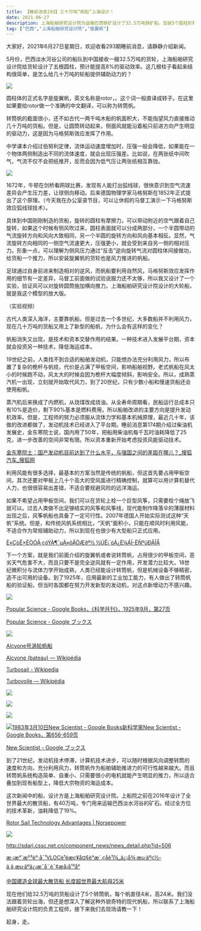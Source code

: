 ```yaml
---
title: 【睡前消息293】三十万吨“帆船”上海设计！
date: 2021-06-27
description: 上海船舶研究设计院为运输巴西铁矿设计了32.5万吨铁矿船，加装5个圆柱形转筒帆。
tag: ["巴西","上海船舶研究设计院","旋翼帆"]
---
```


大家好，2021年6月27日星期日，欢迎收看293期睡前消息，请静静介绍新闻。

5月份，巴西淡水河谷公司的船队到中国接收一艘32.5万吨的货轮，上海船舶研究设计院给货轮设计了五根圆柱，预计能提高8%的驱动效率。这几根柱子看起来结构很简单，是怎么给几十万吨的轮船提供辅助动力的？

![](/images/btnews/btnews/0201_0300/0293/image1.webp)

圆柱体的正式名字是旋翼帆，英文名称是rotor，。这个词一般直译成转子。在这里如果要给rotor做一个准确的中文翻译，可以称为转筒帆。

转筒帆的截面很小，还不如古代一两千吨木船的帆面积大，不能指望风力直接推动几十万吨的货船。但是，让圆筒转动起来，侧面风就能沿着船只前进方向产生明显的驱动力，这是因为马格努斯效应发挥了作用。

中学课本介绍过伯努利定律，流体运动速度增加时，压强一般会降低，如果能在一个物体两侧制造出不同的流体速度，就会出现压强差。比如说，在两张纸中间吹气，气流不仅不会把纸推开，反而会因为低气压让两张纸相互靠拢。

![](/images/btnews/btnews/0201_0300/0293/image2.webp)

1672年，牛顿在剑桥看网球比赛，发现有人能打出弧线球，很快意识到空气流速差异会产生压力差，让球侧向移动。后来德国物理学家马格努斯在1852年正式提出了这个原理。（今天我在办公室录节目，可以让休假的马督工演示一下马格努斯效应弧线球技术）。

具体到中国刚刚制造的货船，旋转的圆柱有摩擦力，可以带动附近的空气跟着自己旋转，如果这个时候有侧风吹过来，圆柱表面就可以分成两部分，一个半圆带动的气流旋转方向和风向大致相同，另一个半圆的旋转方向和风向基本相反。显然，气流旋转方向相同的一侧空气流速更大，压强更小，就会受到来自另一侧的相对压力。形象一点，可以理解为侧风压力通过“反击”逆向旋转气流对圆柱体间接做功，给货船一个推力，所以安装旋翼帆的货轮也是风力推进的帆船。

足球通过自身前进来制造相对的逆风，而帆船要利用自然风，马格努斯效应发挥作用的细节有一定差异，马督工前面做的试验说服力还不太够，所以我又设计了一个实验，验证风可以对旋转圆筒施加横向推力。上海船舶研究设计院设计的大轮船，就是我这个模型的放大版。

（实验视频）

古代人类深入海洋，主要靠帆船，但是过去一个多世纪，大多数船并不利用风力，现在几十万吨的货船又用上了新型的船帆，为什么会有这样的变化？

帆船消失又出现，是技术和资本交替作用的结果。一种技术进入发展平台期，资本就会投资另一种技术，降低海运成本。

19世纪之前，人类找不到合适的船舶发动机，只能想办法充分利用风力，所以布置了复杂的桅杆与帆缆，代价是占满了甲板空间，影响船舶视野。老式帆船在风太小的时候跑不动，风太大的时候会因为桅杆大幅度倾斜，影响安全。所以，成熟蒸汽机一出现，立刻就开始取代风力，到了20世纪，只有少数小船和慢速货船还会使用船帆。

蒸汽机后来换成了内燃机，从烧煤改成烧油。从全寿命周期看，民船运行总成本只有10%是造价，剩下90%基本是燃料费用，所以船舶改进的主要方向是提升发动机效率。但是，工程师的努力必须服从流体力学和基本机械原理，最近几十年，该做的改进都做了，发动机技术已经进入了平台期。睡前消息第174期介绍过柴油机发展史，金东寒院士说，国内用了50年，把船用柴油机每千瓦时油耗降低了25克，进一步改善的空间非常有限。所以资本重新开始考虑投资风能驱动技术。

[金东寒院士：​国产发动机目前达到了什么水平，与强国之间的差距在哪儿​？\_搜狐汽车_搜狐网](https://www.sohu.com/a/354473160_203321)

利用风能有很多选择，最基本的方案当然是传统的帆船，但这首先要占用甲板空间，其次还要对甲板上几十个高大的受风面进行精确控制，就算可以用计算机替代人力，也很很容易出差错，不适合要规避风险的远洋海运。

如果不希望占用甲板空间，我们可以在货轮上栓一个巨型风筝，只需要栓个绳放飞就可以。过去人类做不出足够结实的风筝和风筝线，现代能制作降落伞的薄膜材料出现之后，风筝帆船也具备了一定可行性。2007年德国人开始实际测试这种“天帆”系统。但是，和传统风帆系统相比，“天帆”面积小，只能在顺风时利用风能，不适合作为常规辅助动力，所以到现在也很少有大型船只正式应用。

[È«ÇòÊ×ËÒÓÃ·çóÝÀ­¶¯µÄ»õÂÖÆðº½ ½ÚÊ¡´óÁ¿È¼ÁÏ-ËÑºüÐÂÎÅ](http://news.sohu.com/20071217/n254123822.shtml)

下一个方案，就是我们前面介绍的旋翼帆或者说转筒帆，占用很少的甲板空间，恶劣天气危害不大，而且只要不是完全逆风就有一定作用，开发潜力比较大。18世纪微积分与流体力学开始成熟，人类已经能设计转筒帆，但是机械设备不够精密，造不出可用的设备。到了1925年，应用最新的工业加工能力，有人做出了转筒帆船的验证船，但当时各国都在努力开发新型的发动机，对这点新增动力不感兴趣。

![](/images/btnews/btnews/0201_0300/0293/image3.webp)

<u>[Popular Science - Google Books](https://books.google.com/books?id=wicDAAAAMBAJ&pg=PA27)，《科学月刊》，1925年9月，第27页</u>

[Popular Science - Google ブックス](https://books.google.co.jp/books?id=wicDAAAAMBAJ&pg=PA27&redir_esc=y#v=onepage&q&f=false)

![](/images/btnews/btnews/0201_0300/0293/image4.webp)

<u>Alcyone号涡轮帆船</u>

[Alcyone (bateau) — Wikipédia](https://fr.wikipedia.org/wiki/Alcyone_(bateau))

[Turbosail - Wikipedia](https://en.wikipedia.org/wiki/Turbosail)

[Turbovoile — Wikipédia](https://fr.wikipedia.org/wiki/Turbovoile)

![](/images/btnews/btnews/0201_0300/0293/image5.webp)

![](/images/btnews/btnews/0201_0300/0293/image6.webp)

![](/images/btnews/btnews/0201_0300/0293/image7.webp)

![](/images/btnews/btnews/0201_0300/0293/image8.webp)<u>1983年3月10日[New Scientist - Google Books](https://books.google.com/books?id=9lqwg3iZyH0C&pg=PA656)新科学家[New Scientist - Google Books](https://books.google.com/books?id=9lqwg3iZyH0C&pg=PA656)，第656-659页</u>

[New Scientist - Google ブックス](https://books.google.co.jp/books?id=9lqwg3iZyH0C&pg=PA656&redir_esc=y#v=onepage&q&f=false)

到了21世纪，发动机技术停滞，计算机技术进步，可以随时根据风向调整转筒的速度和方向，充分利用风力，转筒帆作为船舶辅助推进力的可行性越来越大。而且转筒帆系统构造简单、自重小、只需要很小的电机就能产生明显的推力，所以适合叠加到现有船型上，降低大宗物资的海运成本。

这次新闻中的船，设计方是上海船舶研究设计院。上船院之前在2016年设计了全世界最大的散货船，有40万吨，专门用来运输巴西淡水河谷的矿石。经过全方位的技术革新，油耗降低了19%。

[Rotor Sail Technology Advantages \| Norsepower](https://www.norsepower.com/key-advantages/)

![](/images/btnews/btnews/0201_0300/0293/image9.webp)

<http://sdari.cssc.net.cn/component_news/news_detail.php?id=506>

[æ·¡æ°´æ²³è°·å¯¹VLOCè¹éæç¥å¤§è°æ´,çåè¹ï¼\_ä¿¡å¾·æµ·äºç½-ä¸ä¸æµ·äºä¿¡æ¯å¨è¯¢æå¡å¹³å°](https://xindemarinenews.com/world/618.html)

[中国建造全球最大散货船 长度超世界最大航母25米](https://www.sohu.com/a/193409284_744934)

现在他们给32.5万吨的货船设计了5个转筒帆，每个帆直径4米，高24米。我们没法跟着货轮出海，但还是想深入了解这种外貌奇特的现代帆船，所以联系了上海船舶研究设计院的负责工程师，接下来我们去现场请教一下！

起身，走。
